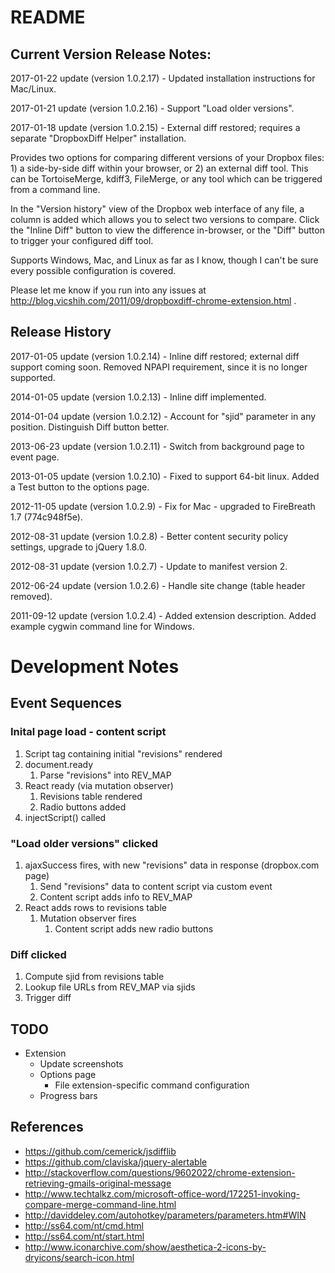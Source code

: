 
# README #


## Current Version Release Notes: ##

2017-01-22 update (version 1.0.2.17) - Updated installation instructions for Mac/Linux.

2017-01-21 update (version 1.0.2.16) - Support "Load older versions".

2017-01-18 update (version 1.0.2.15) - External diff restored; requires a separate "DropboxDiff Helper" installation.


Provides two options for comparing different versions of your Dropbox files:  1) a side-by-side diff within your browser, or 2) an external diff tool.  This can be TortoiseMerge, kdiff3, FileMerge, or any tool which can be triggered from a command line.

In the "Version history" view of the Dropbox web interface of any file, a column is added which allows you to select two versions to compare.  Click the "Inline Diff" button to view the difference in-browser, or the "Diff" button to trigger your configured diff tool.

Supports Windows, Mac, and Linux as far as I know, though I can't be sure every possible configuration is covered.

Please let me know if you run into any issues at http://blog.vicshih.com/2011/09/dropboxdiff-chrome-extension.html .


## Release History ##

2017-01-05 update (version 1.0.2.14) - Inline diff restored; external diff support coming soon.  Removed NPAPI requirement, since it is no longer supported.

2014-01-05 update (version 1.0.2.13) - Inline diff implemented.

2014-01-04 update (version 1.0.2.12) - Account for "sjid" parameter in any position.  Distinguish Diff button better.

2013-06-23 update (version 1.0.2.11) - Switch from background page to event page.

2013-01-05 update (version 1.0.2.10) - Fixed to support 64-bit linux.  Added a Test button to the options page.

2012-11-05 update (version 1.0.2.9) - Fix for Mac - upgraded to FireBreath 1.7 (774c948f5e).

2012-08-31 update (version 1.0.2.8) - Better content security policy settings, upgrade to jQuery 1.8.0.

2012-08-31 update (version 1.0.2.7) - Update to manifest version 2.

2012-06-24 update (version 1.0.2.6) - Handle site change (table header removed).

2011-09-12 update (version 1.0.2.4) - Added extension description. Added example cygwin command line for Windows.


# Development Notes #


## Event Sequences ##

### Inital page load - content script
1. Script tag containing initial "revisions" rendered
2. document.ready
    1. Parse "revisions" into REV\_MAP
3. React ready (via mutation observer)
    1. Revisions table rendered
    2. Radio buttons added
4. injectScript() called


### "Load older versions" clicked
1. ajaxSuccess fires, with new "revisions" data in response (dropbox.com page)
    1. Send "revisions" data to content script via custom event
    2. Content script adds info to REV\_MAP
2. React adds rows to revisions table
    1. Mutation observer fires
        1. Content script adds new radio buttons


### Diff clicked
1. Compute sjid from revisions table
2. Lookup file URLs from REV\_MAP via sjids
3. Trigger diff


## TODO ##
- Extension
  - Update screenshots
  - Options page
    - File extension-specific command configuration
  - Progress bars


## References ##

- https://github.com/cemerick/jsdifflib
- https://github.com/claviska/jquery-alertable
- http://stackoverflow.com/questions/9602022/chrome-extension-retrieving-gmails-original-message
- http://www.techtalkz.com/microsoft-office-word/172251-invoking-compare-merge-command-line.html
- http://daviddeley.com/autohotkey/parameters/parameters.htm#WIN
- http://ss64.com/nt/cmd.html
- http://ss64.com/nt/start.html
- http://www.iconarchive.com/show/aesthetica-2-icons-by-dryicons/search-icon.html

